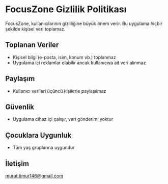 # FocusZone Gizlilik Politikası

FocusZone, kullanıcılarının gizliliğine büyük önem verir. Bu uygulama hiçbir şekilde kişisel veri toplamaz.

## Toplanan Veriler
- Kişisel bilgi (e-posta, isim, konum vb.) toplanmaz
- Uygulama içi reklamlar olabilir ancak kullanıcıya ait veri alınmaz

## Paylaşım
- Kullanıcı verileri üçüncü kişilerle paylaşılmaz

## Güvenlik
- Uygulama cihaz içi çalışır, veri gönderimi yoktur

## Çocuklara Uygunluk
- Tüm yaş gruplarına uygundur

## İletişim
murat.timur146@gmail.com
